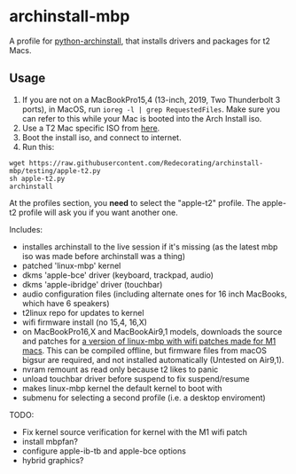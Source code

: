 # archinstall-mbp

A profile for [python-archinstall](https://github.com/archlinux/archinstall), that installs drivers and packages for t2 Macs.

## Usage
1. If you are not on a MacBookPro15,4 (13-inch, 2019, Two Thunderbolt 3 ports), in MacOS, run `ioreg -l | grep RequestedFiles`. Make sure you can refer to this while your Mac is booted into the Arch Install iso.
2. Use a T2 Mac specific ISO from [here](https://dl.t2linux.org/archlinux/iso/index.html).
3. Boot the install iso, and connect to internet.
4. Run this:
```shell
wget https://raw.githubusercontent.com/Redecorating/archinstall-mbp/testing/apple-t2.py
sh apple-t2.py
archinstall
```

At the profiles section, you **need** to select the "apple-t2" profile. The apple-t2 profile will ask you if you want another one.

Includes:
-	installes archinstall to the live session if it's missing (as the latest mbp iso was made before archinstall was a thing)
-	patched 'linux-mbp' kernel
-	dkms 'apple-bce' driver (keyboard, trackpad, audio) 
-	dkms 'apple-ibridge' driver (touchbar)
-	audio configuration files (including alternate ones for 16 inch MacBooks, which have 6 speakers)
-	t2linux repo for updates to kernel
-	wifi firmware install (no 15,4, 16,X)
-	on MacBookPro16,X and MacBookAir9,1 models, downloads the source and patches for [a version of linux-mbp with wifi patches made for M1 macs](https://github.com/jamlam/mbp-16.1-linux-wifi). This can be compiled offline, but firmware files from macOS bigsur are required, and not installed automatically (Untested on Air9,1).
-	nvram remount as read only because t2 likes to panic
-	unload touchbar driver before suspend to fix suspend/resume
-	makes linux-mbp kernel the default kernel to boot with
-	submenu for selecting a second profile (i.e. a desktop enviroment)

TODO:
-	Fix kernel source verification for kernel with the M1 wifi patch
-	install mbpfan?
-	configure apple-ib-tb and apple-bce options
-	hybrid graphics?


